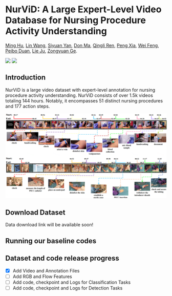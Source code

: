 # NurViD: A Large Expert-Level Video Database for Nursing Procedure Activity Understanding
[Ming Hu](https://minghu0830.github.io/), [Lin Wang](https://wanglin-research.com/), [Siyuan Yan](), [Don Ma](), [Qingli Ren](), [Peng Xia](), [Wei Feng](), [Peibo Duan](), [Lie Ju](), [Zongyuan Ge]().


<a href=''><img src='https://img.shields.io/badge/Project-Page-Green'></a>  <a href=''><img src='https://img.shields.io/badge/Paper-Arxiv-red'></a>



## Introduction
NurViD is a large video dataset with expert-level annotation for nursing procedure activity understanding. NurViD consists of over 1.5k videos totaling 144 hours. Notably, it encompasses 51 distinct nursing procedures and 177 action steps.

![demo](figures/localization.png)

## Download Dataset
Data download link will be available soon!


## Running our baseline codes


## Dataset and code release progress
- [x] Add Video and Annotation Files
- [ ] Add RGB and Flow Features
- [ ] Add code, checkpoint and Logs for Classification Tasks
- [ ] Add code, checkpoint and Logs for Detection Tasks
